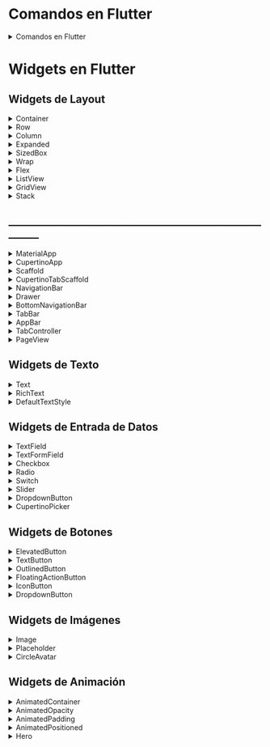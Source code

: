 # Comandos en Flutter 
   
   
<details>
<summary>Comandos en Flutter </summary>

```flutter clean```
Este comando elimina los archivos generados automáticamente, como los archivos de compilación y las dependencias instaladas en el directorio de caché de Flutter. Es útil para solucionar problemas de compilación o errores relacionados con la configuración del proyecto.

```flutter packages get```
Este comando actualiza las dependencias del proyecto según las especificaciones del archivo pubspec.yaml. Descarga y actualiza cualquier paquete que falte en el proyecto y lo agrega a la lista de dependencias.

```flutter downgrade```
Este comando permite al usuario bajar la versión de Flutter instalada en su sistema a una versión específica. Puede ser útil si se necesita trabajar en un proyecto específico que requiere una versión de Flutter anterior a la versión actual.

```flutter run ``` 
Este comando compila y ejecuta la aplicación de Flutter en un dispositivo o emulador conectado. Este comando se utiliza comúnmente para probar la aplicación en un dispositivo móvil o emulador durante el desarrollo.

</details>

# Widgets en Flutter 

## Widgets de Layout
<details>
<summary>Container</summary>

## Container
Este widget se utiliza para crear un contenedor rectangular en la pantalla. Aquí hay un ejemplo:

```dart
Container(
  width: 100,
  height: 100,
  color: Colors.blue,
)
```

Parámetros:
* alignment: la alineación del contenido dentro del contenedor.
* padding: el espacio entre el borde del contenedor y el contenido.
* color: el color del fondo del contenedor.
* decoration: la decoración del contenedor, como el borde, el gradiente y la sombra.
* width: la anchura del contenedor.
* height: la altura del contenedor.
* margin: el espacio entre el contenedor y otros widgets.

</details>

<details>
<summary>Row</summary>

## Row
Este widget se utiliza para colocar varios widgets en una fila horizontal. Aquí hay un ejemplo:
```dart
Row(
  children: [
    Text('Hola'),
    Text('mundo'),
  ],
)
```

Parámetros:
* children: los widgets que se organizan en filas o columnas.
* mainAxisAlignment: la alineación principal de los widgets, como start, center y end.
* crossAxisAlignment: la alineación cruzada de los widgets, como start, center y end.
* mainAxisSize: el tamaño principal de la fila o columna, como min, max y average.

</details>

<details>
<summary>Column</summary>

## Column
El widget Column se utiliza para colocar widgets en una columna vertical. Puedes agregar widgets utilizando la propiedad children.
```dart
Column(
  children: <Widget>[
    Text('Título'),
    Text('Descripción'),
  ],
)

```

Parámetros:
* children: los widgets que se organizan en filas o columnas.
* mainAxisAlignment: la alineación principal de los widgets, como start, center y end.
* crossAxisAlignment: la alineación cruzada de los widgets, como start, center y end.
* mainAxisSize: el tamaño principal de la fila o columna, como min, max y average.

</details>

<details>
<summary>Expanded</summary>

## Expanded
El widget Expanded se utiliza dentro de una fila o columna para hacer que un widget ocupe todo el espacio disponible en esa dirección. Puedes envolver el widget que deseas expandir en un Expanded y configurar su flex para controlar la cantidad de espacio que ocupa.

```dart
Column(
  children: <Widget>[
    Expanded(
      flex: 1,
      child: Text('Título'),
    ),
    Expanded(
      flex: 2,
      child: Text('Descripción'),
    ),
  ],
)

```
Parámetros:
* flex: la cantidad de espacio que debe ocupar el widget en relación con otros Expanded en la misma columna o fila.
* child: el widget que se expande.

</details>

<details>
<summary>SizedBox</summary>

## SizedBox
El widget SizedBox se utiliza para agregar un espacio en blanco entre widgets, tanto en horizontal como en vertical. Puedes configurar su ancho, alto o ambas dimensiones.

```dart
SizedBox(
  width: 200, // ancho del espacio en blanco
  height: 20, // alto del espacio en blanco
)

```

Parámetros:
* width: el ancho del espacio en blanco.
* height: el alto del espacio en blanco.
* child: un widget opcional para mostrar dentro del espacio en blanco. Si se proporciona un child, el SizedBox ignorará los valores de ancho y alto y se ajustará al tamaño del child.

</details>

<details>
<summary>Wrap</summary>

## Wrap
El widget Wrap se utiliza para colocar widgets en una fila o columna y envolverlos automáticamente si no hay suficiente espacio disponible en la dirección dada. Puedes agregar widgets utilizando la propiedad children.

```dart
Wrap(
  children: <Widget>[
    Text('Etiqueta 1'),
    Text('Etiqueta 2'),
    Text('Etiqueta 3'),
    Text('Etiqueta 4'),
    Text('Etiqueta 5'),
  ],
)
```
Parámetros:
* children: los widgets que se organizan en filas o columnas.
* alignment: la alineación de los widgets, como start, end y center.
* direction: la dirección de la fila o columna, como horizontal o vertical.
* spacing: el espacio entre los widgets en la dirección de la fila o columna. Si no se proporciona, utiliza un valor predeterminado.
* runSpacing: el espacio entre las líneas de widgets cuando hay varias líneas. Si no se proporciona, utiliza un valor predeterminado.
* crossAxisAlignment: la alineación cruzada de los widgets, como start, center y end.

</details>

<details>
<summary>Flex</summary>

## Flex
El widget Flex se utiliza para colocar widgets en una fila o columna con un tamaño flexible. Puedes agregar widgets utilizando la propiedad children.

```dart
Flex(
  direction: Axis.horizontal,
  mainAxisAlignment: MainAxisAlignment.center,
  crossAxisAlignment: CrossAxisAlignment.center,
  children: <Widget>[
    Expanded(
      flex: 1,
      child: Text('Widget 1'),
    ),
    Expanded(
      flex: 2,
      child: Text('Widget 2'),
    ),
    Expanded(
      flex: 1,
      child: Text('Widget 3'),
    ),
  ],
)

```

Parámetros:
* children: los widgets que se organizan en filas o columnas.
* direction: la dirección de la fila o columna, como horizontal o vertical.
* mainAxisAlignment: la alineación principal de los widgets, como start, center y end.
* crossAxisAlignment: la alineación cruzada de los widgets, como start, center y end.
* mainAxisSize: el tamaño principal de la fila o columna, como min, max y average.
* verticalDirection: la dirección de los widgets en la columna, como hacia abajo o hacia arriba.
* textBaseline: la línea de base de los widgets de texto. Solo se aplica si hay al menos un widget de texto en la columna.

</details>

<details>
<summary>ListView</summary>

## ListView
El widget ListView se utiliza para crear una lista de widgets desplazable en una dirección. Puedes agregar widgets utilizando la propiedad children o mediante el constructor ListView.builder para crear widgets bajo demanda.

```dart
ListView(
  children: <Widget>[
    ListTile(
      leading: Icon(Icons.map),
      title: Text('Mapa'),
      subtitle: Text('Muestra un mapa'),
    ),
    ListTile(
      leading: Icon(Icons.photo_album),
      title: Text('Álbum de fotos'),
      subtitle: Text('Muestra fotos'),
    ),
    ListTile(
      leading: Icon(Icons.phone),
      title: Text('Teléfono'),
      subtitle: Text('Hacer llamadas'),
    ),
  ],
)


```

Parámetros:

* children: los widgets que se muestran en la lista.
* scrollDirection: la dirección del desplazamiento, como horizontal o vertical.
* reverse: si se debe invertir la dirección del desplazamiento.
* controller: el controlador de desplazamiento personalizado.
* primary: si el ListView debe ser el widget primario de la aplicación. Si se establece en falso, el ListView se puede desplazar dentro de un widget contenedor.
* physics: la física de desplazamiento, como el desplazamiento suave o el desplazamiento elástico.
* shrinkWrap: si el ListView debe adaptarse al tamaño del contenido o tener un tamaño fijo. Si se establece en verdadero, el 
ListView se ajustará automáticamente al tamaño de los widgets que contiene. Si se establece en falso, el ListView tendrá un tamaño fijo y se puede desplazar dentro de un widget contenedor.
itemBuilder: una función que devuelve un widget para cada ítem en la lista. Se utiliza con el constructor ListView.builder.

</details>

<details>
<summary>GridView</summary>

## GridView
El widget GridView se utiliza para crear una cuadrícula de widgets en una dirección. Puedes agregar widgets utilizando la propiedad children o mediante el constructor GridView.builder para crear widgets bajo demanda.

```dart
GridView.count(
  crossAxisCount: 2,
  children: <Widget>[
    ListTile(
      leading: Icon(Icons.map),
      title: Text('Mapa'),
      subtitle: Text('Muestra un mapa'),
    ),
    ListTile(
      leading: Icon(Icons.photo_album),
      title: Text('Álbum de fotos'),
      subtitle: Text('Muestra fotos'),
    ),
    ListTile(
      leading: Icon(Icons.phone),
      title: Text('Teléfono'),
      subtitle: Text('Hacer llamadas'),
    ),
    ListTile(
      leading: Icon(Icons.settings),
      title: Text('Configuración'),
      subtitle: Text('Cambiar ajustes'),
    ),
  ],
)


```

Parámetros:
* children: los widgets que se muestran en la cuadrícula.
* crossAxisCount: el número de columnas en la cuadrícula.
* scrollDirection: la dirección del desplazamiento, como horizontal o vertical.
* reverse: si se debe invertir la dirección del desplazamiento.
* controller: el controlador de desplazamiento personalizado.
* primary: si el GridView debe ser el widget primario de la aplicación. Si se establece en falso, el GridView se puede desplazar dentro de un widget contenedor.
* physics: la física de desplazamiento, como el desplazamiento suave o el desplazamiento elástico.
* shrinkWrap: si el GridView debe adaptarse al tamaño del contenido o tener un tamaño fijo. Si se establece en verdadero, el GridView se ajustará automáticamente al tamaño de los widgets que contiene. Si se establece en falso, el GridView tendrá un tamaño fijo y se puede desplazar dentro de un widget contenedor.
itemBuilder: una función que devuelve un widget para cada ítem en la cuadrícula. Se utiliza con el constructor GridView.builder.


</details>

<details>
<summary>Stack</summary>

## Stack
El widget Stack se utiliza para apilar widgets uno encima del otro en un orden determinado utilizando la propiedad children.

```dart
Stack(
  children: <Widget>[
    Positioned(
      top: 0,
      left: 0,
      child: Text('Arriba a la izquierda'),
    ),
    Positioned(
      bottom: 0,
      right: 0,
      child: Text('Abajo a la derecha'),
    ),
    Positioned.fill(
      child: Image.network('https://www.example.com/image.jpg', fit: BoxFit.cover),
    ),
  ],
)


```
Parámetros:
* children: los widgets que se apilan en el Stack.
* alignment: la alineación de los widgets en el Stack, como center, topLeft y bottomRight.
* fit: el ajuste del widget si es más pequeño o más grande que el Stack, como none, fitWidth y fitHeight.
* overflow: la acción a tomar si los widgets en el Stack se desbordan, como clip y visible.
* textDirection: la dirección del texto dentro del Stack.
* clipBehavior: la forma en que se deben recortar los widgets que se desbordan, como clip y antiAlias.

</details>

## ________________________________________________________

<details>
<summary> MaterialApp </summary>
## MaterialApp

```dart


```


</details>

<details>
<summary> CupertinoApp </summary>
* CupertinoApp
</details>

<details>
<summary> Scaffold </summary>
## Scaffold
El widget Scaffold es utilizado para crear una pantalla básica de material design que puede contener otros widgets como el appbar, el drawer y el body.

```dart
Scaffold(
  appBar: AppBar(
    title: Text('Mi aplicación'),
  ),
  body: Text('Este es el cuerpo de la pantalla'),
)
```

Parámetros:
* appBar: una barra de aplicación que se muestra en la parte superior de la pantalla.
* body: el contenido principal de la pantalla, que se muestra debajo de la appBar.
* floatingActionButton: un botón de acción flotante que se muestra en la esquina inferior derecha de la pantalla.
* drawer: un menú lateral que se muestra en la parte izquierda de la pantalla.
* bottomNavigationBar: una barra de navegación que se muestra en la parte inferior de la pantalla.
* backgroundColor: el color de fondo de la pantalla.
* resizeToAvoidBottomInset: un booleano que indica si la pantalla debe ajustar su tamaño cuando aparece el teclado en pantalla.
* extendBody: un booleano que indica si el cuerpo de la pantalla debe extenderse debajo de la appBar y la bottomNavigationBar.
* extendBodyBehindAppBar: un booleano que indica si el cuerpo de la pantalla debe extenderse detrás de la appBar.

</details>

<details>
<summary> CupertinoTabScaffold </summary>
* CupertinoTabScaffold
</details>

<details>
<summary> NavigationBar </summary>
* NavigationBar
</details>


<details>
<summary> Drawer </summary>
* Drawer
</details>


<details>
<summary> BottomNavigationBar </summary>
* BottomNavigationBar
</details>

<details>
<summary> TabBar </summary>
* TabBar
</details>

<details>
<summary> AppBar </summary>
* AppBar
</details>

<details>
<summary> TabController </summary>
* TabController
</details>

<details>
<summary> PageView </summary>
* PageView
</details>


## Widgets de Texto
<details>
<summary>Text</summary>

## Text
El widget Text es utilizado para mostrar texto en una pantalla. Puedes personalizar el estilo del texto utilizando propiedades como fontFamily, fontWeight, fontSize y color.

```dart
Text(
  'Hola mundo',
  style: TextStyle(fontSize: 24, fontWeight: FontWeight.bold),
)
```

Parámetros :
* data: el texto a mostrar
* style: estilo del texto, como el tamaño de fuente (fontSize), el peso de fuente (fontWeight), la altura de línea (height), la familia de fuente (fontFamily) y el color del texto (color)
* textAlign: alineación del texto, como left, center, right y justify
* textDirection: la dirección del texto, como ltr (izquierda a derecha) y rtl (derecha a izquierda)
* textScaleFactor: factor de escala del texto
* maxLines: número máximo de líneas que debe tener el texto
* overflow: lo que se debe hacer si el texto es demasiado grande para caber en el espacio disponible, como ellipsis (mostrar puntos suspensivos al final) o clip (cortar el texto)

</details>

<details>
<summary>RichText</summary>

Contenido del widget RichText

</details>

<details>
<summary>DefaultTextStyle</summary>

Contenido del widget DefaultTextStyle

</details>






## Widgets de Entrada de Datos
<details>
<summary>TextField</summary>

Contenido del widget TextField

</details>

<details>
<summary>TextFormField</summary>

Contenido del widget TextFormField

</details>

<details>
<summary>Checkbox</summary>

Contenido del widget Checkbox

</details>

<details>
<summary>Radio</summary>

Contenido del widget Radio

</details>

<details>
<summary>Switch</summary>

Contenido del widget Switch

</details>

<details>
<summary>Slider</summary>

Contenido del widget Slider

</details>

<details>
<summary>DropdownButton</summary>

Contenido del widget DropdownButton

</details>

<details>
<summary>CupertinoPicker</summary>

Contenido del widget CupertinoPicker

</details>




## Widgets de Botones


<details>
<summary>ElevatedButton</summary>

Contenido del widget ElevatedButton

</details>

<details>
<summary>TextButton</summary>

Contenido del widget TextButton

</details>

<details>
<summary>OutlinedButton</summary>

Contenido del widget OutlinedButton

</details>

<details>
<summary>FloatingActionButton</summary>

Contenido del widget FloatingActionButton

</details>

<details>
<summary>IconButton</summary>

Contenido del widget IconButton

</details>

<details>
<summary>DropdownButton</summary>

Contenido del widget DropdownButton

</details>

## Widgets de Imágenes
<details>
<summary>Image</summary>

Contenido del widget Image

</details>

<details>
<summary>Placeholder</summary>

Contenido del widget Placeholder

</details>

<details>
<summary>CircleAvatar</summary>

Contenido del widget CircleAvatar

</details>

## Widgets de Animación
<details>
<summary>AnimatedContainer</summary>

Contenido del widget AnimatedContainer
</details>

<details>
<summary>AnimatedOpacity</summary>
Contenido del widget AnimatedOpacity
</details>

<details>
<summary>AnimatedPadding</summary>
Contenido del widget AnimatedPadding

</details>

<details>

<summary>AnimatedPositioned</summary>

Contenido del widget AnimatedPositioned
</details>

<details>

<summary>Hero </summary>

 * Hero
</summary>


<details>
<summary>AnimatedBuilder </summary>

 * AnimatedBuilder
</summary>

##  Widgets de Iconos

<details>

<summary>Icon </summary>

Contenido del widget Icon
</summary>


<details>

<summary>ImageIcon </summary>

Contenido del widget ImageIcon
</summary>

##  Widgets de Fecha y Hora
<details>
<summary>DatePicker </summary>
Contenido del widget DatePicker
</summary>

<details>

<summary>TimePicker </summary>

Contenido del widget TimePicker
</summary>

##  Widgets de Progreso
<details>

<summary>CircularProgressIndicator </summary>

Contenido del widget CircularProgressIndicator
</summary>

<details>

<summary>LinearProgressIndicator </summary>

Contenido del widget LinearProgressIndicator
</summary>


##  Widgets de Modalidad
<details>

<summary>AlertDialog </summary>

Contenido del widget CircularProgressIndicator
</summary>

<details>

<summary>BottomSheet </summary>

Contenido del widget BottomSheet
</summary>


<details>
<summary>ModalBarrier </summary>
Contenido del widget ModalBarrier
</summary>

<details>
<summary>PopupMenuButton </summary>
Contenido del widget PopupMenuButton
</summary>

<details>
<summary>SimpleDialog </summary>
Contenido del widget SimpleDialog
</summary>


## Widgets de Decoración
<details>
<summary>DecoratedBox </summary>
Contenido del widget DecoratedBox
</summary>

<details>
<summary>BoxDecoration </summary>
Contenido del widget BoxDecoration
</summary>

<details>
<summary>ClipRect </summary>
Contenido del widget ClipRect
</summary>

<details>
<summary>ClipOval </summary>
Contenido del widget ClipOval
</summary>

<details>
<summary>ClipPath </summary>
Contenido del widget ClipPath
</summary>

## Widgets de Reproducción de Audio y Video
<details>
<summary>VideoPlayer </summary>
Contenido del widget VideoPlayer
</summary>

<details>
<summary>AudioPlayer </summary>
Contenido del widget AudioPlayer
</summary>

## Widgets de Mapas
<details>
<summary>GoogleMaps </summary>
Contenido del widget GoogleMaps
</summary>

<details>
<summary>MapBox </summary>
Contenido del widget MapBox
</summary>


